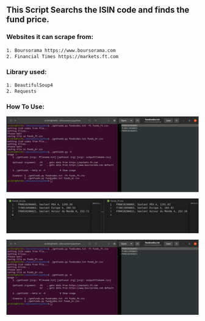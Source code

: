 ## This Script Searchs the ISIN code and finds the fund price.

### Websites it can scrape from:
    1. Boursorama https://www.boursorama.com
    2. Financial Times https://markets.ft.com

### Library used:
    1. BeautifulSoup4
    2. Requests
    
### How To Use:
![](https://github.com/Architrixs/getFunds/blob/main/getFunds%20usage.png)

![](https://github.com/Architrixs/getFunds/blob/main/example_output_files.png)

![](https://github.com/Architrixs/getFunds/blob/main/getFunds%20usage.png)
